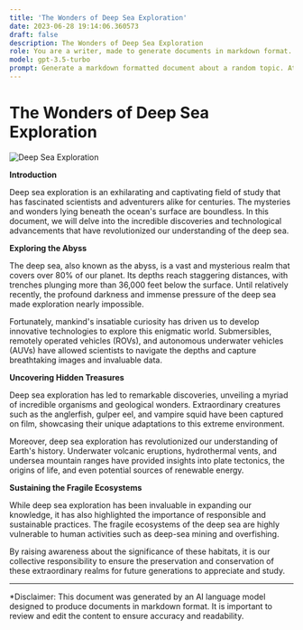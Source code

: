 ```yaml
---
title: 'The Wonders of Deep Sea Exploration'
date: 2023-06-28 19:14:06.360573
draft: false
description: The Wonders of Deep Sea Exploration
role: You are a writer, made to generate documents in markdown format. It is very important that all of the documents you generate are in valid markdown format.
model: gpt-3.5-turbo
prompt: Generate a markdown formatted document about a random topic. At the bottom, include a disclaimer explaining that the document was generated by you. The first line of the document should be the title. Make sure that the entire document is in proper markdown format, using a mix of various tags to make the document visually appealing.
---
```


# The Wonders of Deep Sea Exploration

![Deep Sea Exploration](https://example.com/deep-sea-exploration.jpg)

**Introduction**

Deep sea exploration is an exhilarating and captivating field of study that has fascinated scientists and adventurers alike for centuries. The mysteries and wonders lying beneath the ocean's surface are boundless. In this document, we will delve into the incredible discoveries and technological advancements that have revolutionized our understanding of the deep sea.

**Exploring the Abyss**

The deep sea, also known as the abyss, is a vast and mysterious realm that covers over 80% of our planet. Its depths reach staggering distances, with trenches plunging more than 36,000 feet below the surface. Until relatively recently, the profound darkness and immense pressure of the deep sea made exploration nearly impossible.

Fortunately, mankind's insatiable curiosity has driven us to develop innovative technologies to explore this enigmatic world. Submersibles, remotely operated vehicles (ROVs), and autonomous underwater vehicles (AUVs) have allowed scientists to navigate the depths and capture breathtaking images and invaluable data.

**Uncovering Hidden Treasures**

Deep sea exploration has led to remarkable discoveries, unveiling a myriad of incredible organisms and geological wonders. Extraordinary creatures such as the anglerfish, gulper eel, and vampire squid have been captured on film, showcasing their unique adaptations to this extreme environment.

Moreover, deep sea exploration has revolutionized our understanding of Earth's history. Underwater volcanic eruptions, hydrothermal vents, and undersea mountain ranges have provided insights into plate tectonics, the origins of life, and even potential sources of renewable energy.

**Sustaining the Fragile Ecosystems**

While deep sea exploration has been invaluable in expanding our knowledge, it has also highlighted the importance of responsible and sustainable practices. The fragile ecosystems of the deep sea are highly vulnerable to human activities such as deep-sea mining and overfishing.

By raising awareness about the significance of these habitats, it is our collective responsibility to ensure the preservation and conservation of these extraordinary realms for future generations to appreciate and study.

---

*Disclaimer: This document was generated by an AI language model designed to produce documents in markdown format. It is important to review and edit the content to ensure accuracy and readability.